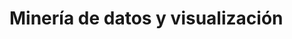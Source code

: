 # Minería de datos y visualización
<!--
Materiales para el taller celebrado el *25 de marzo de 2021* dentro de las actividades del *Datathon 2021: Retos en un mundo postCOVID* organizado por la *Cátedra de Transparencia y Gestión de Datos* de la Universitat Politècnica de València. 

El objetivo de este taller es introducir los conceptos de analítica de datos, visualización y aprendizaje automático.

Materiales:
* Transparencias de la presentación en formato PDF
* [notebooks](https://github.com/d-tomas/workshops/blob/main/20210325/notebooks/): cuadernos de Jupyter con el código de las distintas demostraciones
  * Introducción a Colab
  * Estadísticas descriptivas
  * Visualización
  * Aprendizaje automático
* [datasets](https://github.com/d-tomas/workshops/blob/main/20210325/datasets/): datos de ejemplo utilizados en los cuadernos
-->

